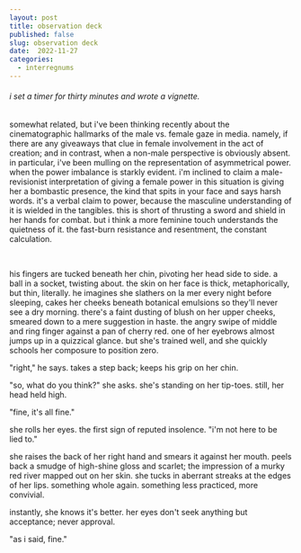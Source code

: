 ```yaml
---
layout: post
title: observation deck
published: false
slug: observation deck
date:  2022-11-27
categories:
  - interregnums
---
```


###### i set a timer for thirty minutes and wrote a vignette.
somewhat related, but i've been thinking recently about the cinematographic hallmarks of the male vs. female gaze in media. namely, if there are any giveaways that clue in female involvement in the act of creation; and in contrast, when a non-male perspective is obviously absent. in particular, i've been mulling on the representation of asymmetrical power. when the power imbalance is starkly evident. i'm inclined to claim a male-revisionist interpretation of giving a female power in this situation is giving her a bombastic presence, the kind that spits in your face and says harsh words. it's a verbal claim to power, because the masculine understanding of it is wielded in the tangibles. this is short of thrusting a sword and shield in her hands for combat. but i think a more feminine touch understands the quietness of it. the fast-burn resistance and resentment, the constant calculation.

<!--more-->

<br /> 

his fingers are tucked beneath her chin, pivoting her head side to side. a ball in a socket, twisting about. the skin on her face is thick, metaphorically, but thin, literally. he imagines she slathers on la mer every night before sleeping, cakes her cheeks beneath botanical emulsions so they'll never see a dry morning. there's a faint dusting of blush on her upper cheeks, smeared down to a mere suggestion in haste. the angry swipe of middle and ring finger against a pan of cherry red. one of her eyebrows almost jumps up in a quizzical glance. but she's trained well, and she quickly schools her composure to position zero. 

"right," he says. takes a step back; keeps his grip on her chin.

"so, what do you think?" she asks. she's standing on her tip-toes. still, her head held high. 

"fine, it's all fine."

she rolls her eyes. the first sign of reputed insolence. "i'm not here to be lied to."

she raises the back of her right hand and smears it against her mouth. peels back a smudge of high-shine gloss and scarlet; the impression of a murky red river mapped out on her skin. she tucks in aberrant streaks at the edges of her lips. something whole again. something less practiced, more convivial. 

instantly, she knows it's better. her eyes don't seek anything but acceptance; never approval.

"as i said, fine."